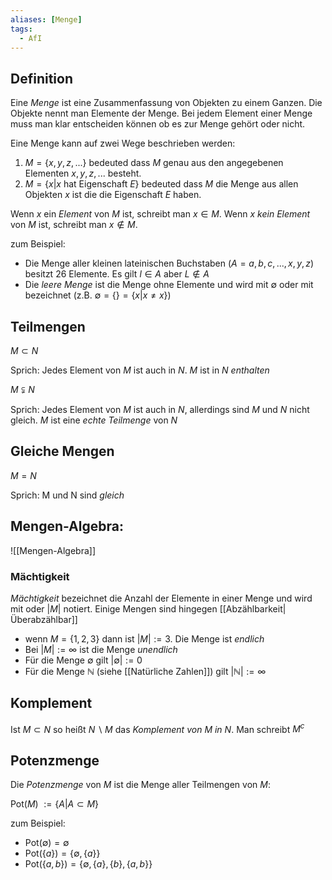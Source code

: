```yaml
---
aliases: [Menge]
tags:
  - AfI
---
```

## Definition
Eine *Menge* ist eine Zusammenfassung von Objekten zu einem Ganzen. Die Objekte nennt man Elemente der Menge. Bei jedem Element einer Menge muss man klar entscheiden können ob es zur Menge gehört oder nicht.

Eine Menge kann auf zwei Wege beschrieben werden:
1. $M = \lbrace x,y,z,...\rbrace$ bedeuted dass $M$ genau aus den angegebenen Elementen $x,y,z,...$ besteht.
2. $M = \lbrace x | x$ hat Eigenschaft $E\rbrace$ bedeuted dass $M$ die Menge aus allen Objekten $x$ ist die die Eigenschaft $E$ haben.

Wenn $x$ ein *Element* von $M$ ist, schreibt man $x \in M$. 
Wenn $x$ *kein Element* von $M$ ist, schreibt man $x \notin M$.

zum Beispiel:
- Die Menge aller kleinen lateinischen Buchstaben ($A = {a,b,c,...,x,y,z}$) besitzt 26 Elemente. Es gilt $l \in A$ aber $L \notin A$
- Die *leere Menge* ist die Menge ohne Elemente und wird mit $\emptyset$ oder mit ${}$ bezeichnet (z.B. $\emptyset = \lbrace \rbrace = \lbrace x|x \neq x \rbrace$)

## Teilmengen
$M\subset N$

Sprich: Jedes Element von $M$ ist auch in $N$. $M$ ist in $N$ *enthalten*

$M\subsetneqq N$

Sprich: Jedes Element von $M$ ist auch in $N$, allerdings sind $M$ und $N$ nicht gleich. $M$ ist eine *echte Teilmenge* von $N$

## Gleiche Mengen
$M=N$

Sprich: M und N sind *gleich*

## Mengen-Algebra:
![[Mengen-Algebra]]

### Mächtigkeit
*Mächtigkeit* bezeichnet die Anzahl der Elemente in einer Menge und wird mit oder $|M|$ notiert.
Einige Mengen sind hingegen [[Abzählbarkeit|Überabzählbar]]
- wenn $M = \lbrace1,2,3\rbrace$ dann ist $|M|:=3$. Die Menge ist *endlich*
- Bei $|M| :=\infty$ ist die Menge *unendlich*
- Für die Menge $\emptyset$ gilt $|\emptyset|:=0$
- Für die Menge $\mathbb{N}$ (siehe [[Natürliche Zahlen]]) gilt $|\mathbb{N}|:=\infty$

## Komplement
Ist $M\subset N$ so heißt $N\backslash M$ das *Komplement von $M$ in $N$*. Man schreibt $M^c$

## Potenzmenge
Die *Potenzmenge* von $M$ ist die Menge aller Teilmengen von $M$: 

Pot$(M)$ $:=\lbrace A|A\subset M\rbrace$

zum Beispiel:
- Pot$(\emptyset) = {\emptyset}$
- Pot$(\lbrace a\rbrace) = \lbrace\emptyset,\lbrace a\rbrace\rbrace$
- Pot$(\lbrace a,b\rbrace) = \lbrace\emptyset,\lbrace a\rbrace,\lbrace b\rbrace,\lbrace a,b\rbrace\rbrace$